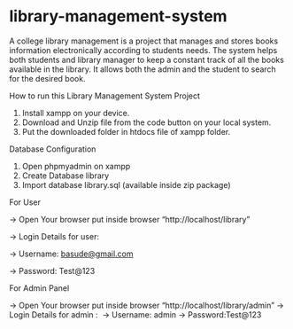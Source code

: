 # library-management-system
A college library management is a project that manages and stores books information electronically according to students needs. The system helps both students and library manager to keep a constant track of all the books available in the library. It allows both the admin and the student to search for the desired book. 


How to run this Library Management System Project

1. Install xampp on your device.
2. Download and Unzip file from the code button on your local system.
3. Put the downloaded folder in htdocs file of xampp folder.

Database Configuration

1. Open phpmyadmin on xampp
2. Create Database library
3. Import database library.sql (available inside zip package)

For User

-> Open Your browser put inside browser “http://localhost/library”

-> Login Details for user: 

-> Username: basude@gmail.com

-> Password: Test@123

For Admin Panel

-> Open Your browser put inside browser “http://localhost/library/admin”
-> Login Details for admin : 
-> Username: admin
-> Password:Test@123
